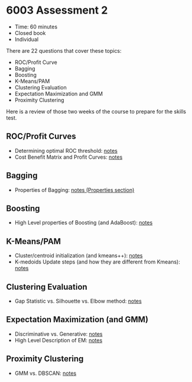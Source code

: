 # 6003 Assessment 2

* Time: 60 minutes
* Closed book
* Individual

There are 22 questions that cover these topics:

* ROC/Profit Curve
* Bagging
* Boosting
* K-Means/PAM
* Clustering Evaluation
* Expectation Maximization and GMM
* Proximity Clustering

Here is a review of those two weeks of the course to prepare for the skills test.

## ROC/Profit Curves

* Determining optimal ROC threshold: [notes](https://github.com/zipfian/DSCI6003-student/blob/master/week2/2.4/2.4-LectureLabCombo.ipynb)
* Cost Benefit Matrix and Profit Curves: [notes](https://github.com/zipfian/DSCI6003-student/blob/master/week2/2.4/DSCI6003-2.4-Lecture.pdf)

## Bagging

* Properties of Bagging: [notes (Properties section)](https://github.com/zipfian/DSCI6003-student/blob/master/week5/DSCI6003-5.2-Lecture.ipynb#Properties)

## Boosting

* High Level properties of Boosting (and AdaBoost): [notes](https://github.com/zipfian/DSCI6003-student/blob/master/week5/DSCI6003-5.3-Lecture.pdf)

## K-Means/PAM

* Cluster/centroid initialization (and kmeans++): [notes](https://github.com/zipfian/DSCI6003-student/blob/master/week5/DSCI6003-5.4-Lecture.pdf)
* K-medoids Update steps (and how they are different from Kmeans): [notes](https://github.com/zipfian/DSCI6003-student/blob/master/week6/6.2/DSCI6003-6.2-Lecture.ipynb)

## Clustering Evaluation

* Gap Statistic vs. Silhouette vs. Elbow method: [notes](https://github.com/zipfian/DSCI6003-student/blob/master/week6/6.2/DSCI6003-6.2-Lecture.ipynb)

## Expectation Maximization (and GMM)

* Discriminative vs. Generative: [notes](https://github.com/zipfian/DSCI6003-student/blob/master/week2/2.3/DSCI6003-2.3-Lecture.ipynb)
* High Level Description of EM: [notes](https://github.com/zipfian/DSCI6003-student/blob/master/week6/6.3/DSCI6003-6.3.Lecture.ipynb)

## Proximity Clustering

* GMM vs. DBSCAN: [notes](https://github.com/zipfian/DSCI6003-student/blob/master/week6/6.4/DSCI6003-6.4.Lecture.ipynb)
